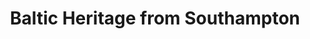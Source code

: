 ---
category: rest-of-the-world
title: Baltic Heritage from Southampton
class: baltic-heritage-fr-southampton
cruiseline: Princess Cruises – Emerald Princess
special-info: Save £1235pp
price: 879
nights: 14
cruise-url: http://www.planetcruise.co.uk/princess-cruises/emerald-princess/09-july-2016/95280?referrersiteid=970
---